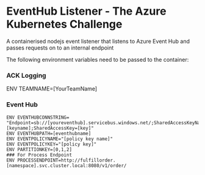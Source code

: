 # EventHub Listener - The Azure Kubernetes Challenge

A containerised nodejs event listener that listens to Azure Event Hub and passes requests on to an internal endpoint

The following environment variables need to be passed to the container:

### ACK Logging
ENV TEAMNAME=[YourTeamName]

### Event Hub
```
ENV EVENTHUBCONNSTRING= "Endpoint=sb://[youreventhub].servicebus.windows.net/;SharedAccessKeyName=[keyname];SharedAccessKey=[key]"
ENV EVENTHUBPATH=[eventhubname]
ENV EVENTPOLICYNAME="[policy key name]"
ENV EVENTPOLICYKEY="[policy key]"
ENV PARTITIONKEY=[0,1,2]
### For Process Endpoint
ENV PROCESSENDPOINT=http://fulfillorder.[namespace].svc.cluster.local:8080/v1/order/
```

